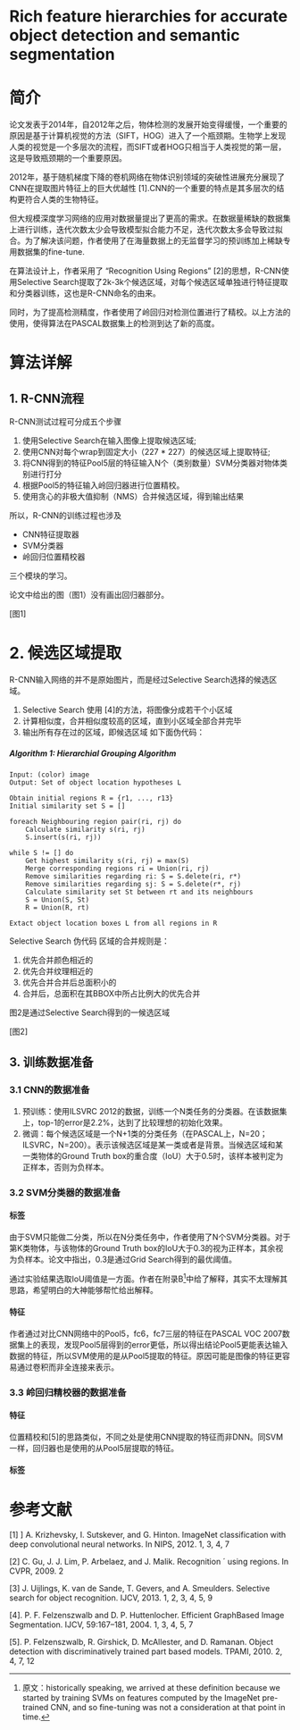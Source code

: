 # Rich feature hierarchies for accurate object detection and semantic segmentation

# 简介

论文发表于2014年，自2012年之后，物体检测的发展开始变得缓慢，一个重要的原因是基于计算机视觉的方法（SIFT，HOG）进入了一个瓶颈期。生物学上发现人类的视觉是一个多层次的流程，而SIFT或者HOG只相当于人类视觉的第一层，这是导致瓶颈期的一个重要原因。

2012年，基于随机梯度下降的卷机网络在物体识别领域的突破性进展充分展现了CNN在提取图片特征上的巨大优越性 \[1\].CNN的一个重要的特点是其多层次的结构更符合人类的生物特征。

但大规模深度学习网络的应用对数据量提出了更高的需求。在数据量稀缺的数据集上进行训练，迭代次数太少会导致模型拟合能力不足，迭代次数太多会导致过拟合。为了解决该问题，作者使用了在海量数据上的无监督学习的预训练加上稀缺专用数据集的fine-tune.

在算法设计上，作者采用了 “Recognition Using Regions” \[2\]的思想，R-CNN使用Selective Search提取了2k-3k个候选区域，对每个候选区域单独进行特征提取和分类器训练，这也是R-CNN命名的由来。

同时，为了提高检测精度，作者使用了岭回归对检测位置进行了精校。以上方法的使用，使得算法在PASCAL数据集上的检测到达了新的高度。

# 算法详解

## 1. R-CNN流程

R-CNN测试过程可分成五个步骤

1. 使用Selective Search在输入图像上提取候选区域;
2. 使用CNN对每个wrap到固定大小（227 \* 227）的候选区域上提取特征;
3. 将CNN得到的特征Pool5层的特征输入N个（类别数量）SVM分类器对物体类别进行打分
4. 根据Pool5的特征输入岭回归器进行位置精校。
5. 使用贪心的非极大值抑制（NMS）合并候选区域，得到输出结果

所以，R-CNN的训练过程也涉及

* CNN特征提取器
* SVM分类器
* 岭回归位置精校器

三个模块的学习。

论文中给出的图（图1）没有画出回归器部分。

\[图1\]

# 2. 候选区域提取

R-CNN输入网络的并不是原始图片，而是经过Selective Search选择的候选区域。

1. Selective Search 使⽤ \[4\]的⽅法，将图像分成若⼲个⼩区域
2. 计算相似度，合并相似度较⾼的区域，直到⼩区域全部合并完毕
3. 输出所有存在过的区域，即候选区域 如下面伪代码：

##### Algorithm 1: Hierarchial Grouping Algorithm

```
Input: (color) image
Output: Set of object location hypotheses L

Obtain initial regions R = {r1, ..., r13}
Initial similarity set S = []

foreach Neighbouring region pair(ri, rj) do
    Calculate similarity s(ri, rj)
    S.insert(s(ri, rj))

while S != [] do
    Get highest similarity s(ri, rj) = max(S)
    Merge corresponding regions ri = Union(ri, rj)
    Remove similarities regarding ri: S = S.delete(ri, r*)
    Remove similarities regarding sj: S = S.delete(r*, rj)
    Calculate similarity set St between rt and its neighbours
    S = Union(S, St)
    R = Union(R, rt)

Extact object location boxes L from all regions in R
```

Selective Search 伪代码 区域的合并规则是：

1. 优先合并颜⾊相近的
2. 优先合并纹理相近的
3. 优先合并合并后总⾯积⼩的
4. 合并后，总⾯积在其BBOX中所占⽐例⼤的优先合并

图2是通过Selective Search得到的一候选区域

\[图2\]

## 3. 训练数据准备

### 3.1 CNN的数据准备

1. 预训练：使用ILSVRC 2012的数据，训练一个N类任务的分类器。在该数据集上，top-1的error是2.2%，达到了比较理想的初始化效果。
2. 微调：每个候选区域是一个N+1类的分类任务（在PASCAL上，N=20；ILSVRC，N=200）。表示该候选区域是某一类或者是背景。当候选区域和某一类物体的Ground Truth box的重合度（IoU）大于0.5时，该样本被判定为正样本，否则为负样本。

### 3.2 SVM分类器的数据准备

#### 标签

由于SVM只能做二分类，所以在N分类任务中，作者使用了N个SVM分类器。对于第K类物体，与该物体的Ground Truth box的IoU大于0.3的视为正样本，其余视为负样本。论文中指出，0.3是通过Grid Search得到的最优阈值。

通过实验结果选取IoU阈值是一方面。作者在附录B[^1]中给了解释，其实不太理解其思路，希望明白的大神能够帮忙给出解释。

#### 特征

作者通过对比CNN网络中的Pool5，fc6，fc7三层的特征在PASCAL VOC 2007数据集上的表现，发现Pool5层得到的error更低，所以得出结论Pool5更能表达输入数据的特征，所以SVM使用的是从Pool5提取的特征。原因可能是图像的特征更容易通过卷积而非全连接来表示。

### 3.3 岭回归精校器的数据准备

#### 特征

位置精校和\[5\]的思路类似，不同之处是使用CNN提取的特征而非DNN。同SVM一样，回归器也是使用的从Pool5层提取的特征。

#### 标签



# 参考文献

\[1\] \] A. Krizhevsky, I. Sutskever, and G. Hinton. ImageNet classification with deep convolutional neural networks. In NIPS, 2012. 1, 3, 4, 7

\[2\] C. Gu, J. J. Lim, P. Arbelaez, and J. Malik. Recognition ´ using regions. In CVPR, 2009. 2

\[3\] J. Uijlings, K. van de Sande, T. Gevers, and A. Smeulders. Selective search for object recognition. IJCV, 2013. 1, 2, 3, 4, 5, 9

\[4\]. P. F. Felzenszwalb and D. P. Huttenlocher. Efficient GraphBased Image Segmentation. IJCV, 59:167–181, 2004. 1, 3, 4, 5, 7

\[5\]. P. Felzenszwalb, R. Girshick, D. McAllester, and D. Ramanan. Object detection with discriminatively trained part based models. TPAMI, 2010. 2, 4, 7, 12

[^1]: 原文：historically speaking, we arrived at these definition because we started by training SVMs on features computed by the ImageNet pre-trained CNN, and so fine-tuning was not a consideration at that point in time.

